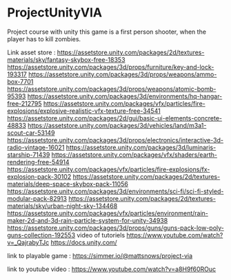 # ProjectUnityVIA
Project course with unity
this game is a first person shooter, when the player has to kill zombies.

Link asset store :
https://assetstore.unity.com/packages/2d/textures-materials/sky/fantasy-skybox-free-18353
https://assetstore.unity.com/packages/3d/props/furniture/key-and-lock-193317
https://assetstore.unity.com/packages/3d/props/weapons/ammo-box-7701
https://assetstore.unity.com/packages/3d/props/weapons/atomic-bomb-95393
https://assetstore.unity.com/packages/3d/environments/hq-hangar-free-212795
https://assetstore.unity.com/packages/vfx/particles/fire-explosions/explosive-realistic-vfx-texture-free-34541
https://assetstore.unity.com/packages/2d/gui/basic-ui-elements-concrete-48833
https://assetstore.unity.com/packages/3d/vehicles/land/m3a1-scout-car-53149
https://assetstore.unity.com/packages/3d/props/electronics/interactive-3d-radio-vintage-16021
https://assetstore.unity.com/packages/3d/luminaris-starship-71439
https://assetstore.unity.com/packages/vfx/shaders/earth-rendering-free-54914
https://assetstore.unity.com/packages/vfx/particles/fire-explosions/fx-explosion-pack-30102
https://assetstore.unity.com/packages/2d/textures-materials/deep-space-skybox-pack-11056
https://assetstore.unity.com/packages/3d/environments/sci-fi/sci-fi-styled-modular-pack-82913
https://assetstore.unity.com/packages/2d/textures-materials/sky/urban-night-sky-134468
https://assetstore.unity.com/packages/vfx/particles/environment/rain-maker-2d-and-3d-rain-particle-system-for-unity-34938
https://assetstore.unity.com/packages/3d/props/guns/guns-pack-low-poly-guns-collection-192553
video of tutoriels 
https://www.youtube.com/watch?v=_QajrabyTJc
https://docs.unity.com/

link to playable game :
https://simmer.io/@mattsnows/project-via

link to youtube video : https://www.youtube.com/watch?v=a8H9f60ROuc


